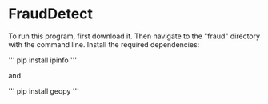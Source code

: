 # FraudDetect

To run this program, first download it. Then navigate to the "fraud" directory with the command line.
Install the required dependencies:

'''
pip install ipinfo
'''

and 

'''
pip install geopy
'''

